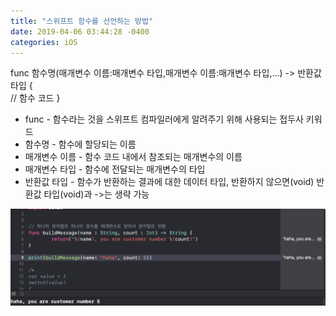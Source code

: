 ```yaml
---
title: "스위프트 함수를 선언하는 방법"
date: 2019-04-06 03:44:28 -0400
categories: iOS
---
```

func 함수명(매개변수 이름:매개변수 타입,매개변수 이름:매개변수 타입,...) -> 반환값 타입 {
<br>
// 함수 코드
}
<br>
- func - 함수라는 것을 스위프트 컴파일러에게 알려주기 위해 사용되는 접두사 키워드
- 함수명 - 함수에 할당되는 이름
- 매개변수 이름 - 함수 코드 내에서 참조되는 매개변수의 이름
- 매개변수 타입 - 함수에 전달되는 매개변수의 타입
- 반환값 타입 - 함수가 반환하는 결과에 대한 데이터 타입, 반환하지 않으면(void) 반환값 타입(void)과 ->는 생략 가능

![function](/img/function.png)
